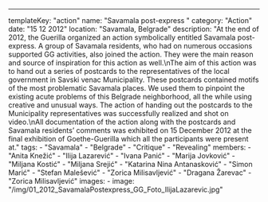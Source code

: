 ---
  templateKey: "action"
  name: "Savamala post-express "
  category: "Action"
  date: "15 12 2012"
  location: "Savamala, Belgrade"
  description: "At the end of 2012, the Guerilla organized an action symbolically entitled Savamala post-express. A group of Savamala residents, who had on numerous occasions supported GG activities, also joined the action. They were the main reason and source of inspiration for this action as well.\nThe aim of this action was to hand out a series of postcards to the representatives of the local government in Savski venac Municipality. These postcards contained motifs of the most problematic Savamala places. We used them to pinpoint the existing acute problems of this Belgrade neighborhood, all the while using creative and unusual ways. The action of handing out the postcards to the Municipality representatives was successfully realized and shot on video.\nAll documentation of the action along with the postcards and Savamala residents’ comments was exhibited on 15 December 2012 at the final exhibition of Goethe-Guerilla which all the participants were present at."
  tags:
    - "Savamala"
    - "Belgrade"
    - "Critique"
    - "Revealing"
  members:
    - "Anita Knežić"
    - "Ilija Lazarević"
    - "Ivana Panić"
    - "Marija Jovković"
    - "Miljana Kostić"
    - "Miljana Srejić"
    - "Katarina Nina Antanasković"
    - "Simon Marić"
    - "Stefan Malešević"
    - "Zorica Milisavljević"
    - "Dragana Žarevac"
    - "Zorica Milisavljević"
  images:
    -
      image: "/img/01_2012_SavamalaPostexpress_GG_Foto_IlijaLazarevic.jpg"
